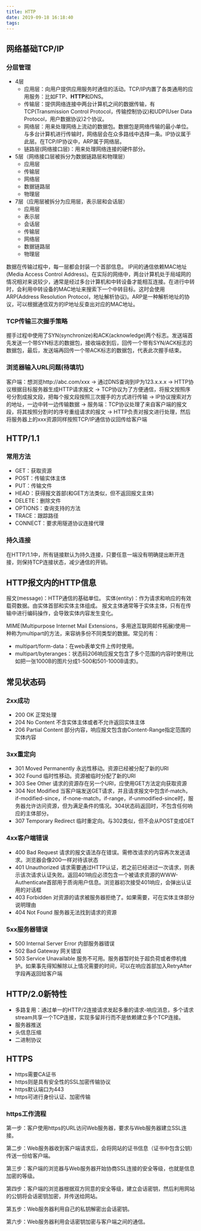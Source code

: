 ```yaml
---
title: HTTP
date: 2019-09-18 16:18:40
tags:
---
```

## 网络基础TCP/IP

### 分层管理

- 4层
  - 应用层：向用户提供应用服务时通信的活动。TCP/IP内置了各类通用的应用服务：比如FTP、**HTTP**和DNS。
  - 传输层：提供网络连接中两台计算机之间的数据传输，有TCP(Transmission Control Protocol，传输控制协议)和UDP(User Data Protocol，用户数据协议)2个协议。
  - 网络层：用来处理网络上流动的数据包。数据包是网络传输的最小单位。与多台计算机进行传输时，网络层会在众多路线中选择一条。IP协议属于此层。在TCP/IP协议中，ARP属于网络层。
  - 链路层(网络接口层)：用来处理网络连接的硬件部分。
- 5层（网络接口层被拆分为数据链路层和物理层）
  - 应用层
  - 传输层
  - 网络层
  - 数据链路层
  - 物理层
- 7层（应用层被拆分为应用层，表示层和会话层）
  - 应用层
  - 表示层
  - 会话层
  - 传输层
  - 网络层
  - 数据链路层
  - 物理层

数据在传输过程中，每一层都会封装一个首部信息。
IP间的通信依赖MAC地址(Media Access Control Address)。在实际的网络中，两台计算机处于局域网的情况相对来说较少，通常是经过多台计算机和中转设备才能相互连接。在进行中转时，会利用中转设备的MAC地址来搜索下一个中转目标。这时会使用ARP(Address Resolution Protocol，地址解析协议)。ARP是一种解析地址的协议，可以根据通信双方的IP地址反查出对应的MAC地址。

### TCP传输三次握手策略

握手过程中使用了SYN(synchronize)和ACK(acknowledge)两个标志。发送端首先发送一个带SYN标志的数据包，接收端收到后，回传一个带有SYN/ACK标志的数据包，最后，发送端再回传一个带ACK标志的数据包，代表此次握手结束。

### 浏览器输入URL问题(待填坑)

客户端：想浏览http://abc.com/xxx ->
通过DNS查询到IP为123.x.x.x ->
HTTP协议根据目标服务器生成HTTP请求报文 ->
TCP协议为了方便通信，将报文按照序号分割成报文段，把每个报文段按照三次握手的方式进行传输 ->
IP协议搜索对方的地址，一边中转一边传输数据 ->
服务端：TCP协议处理了来自客户端的报文段，将其按照分割时的序号重组请求的报文 ->
HTTP负责对报文进行处理，然后将服务器上的xxx资源同样按照TCP/IP通信协议回传给客户端

## HTTP/1.1

### 常用方法

- GET：获取资源
- POST：传输实体主体
- PUT：传输文件
- HEAD：获得报文首部(和GET方法类似，但不返回报文主体)
- DELETE：删除文件
- OPTIONS：查询支持的方法
- TRACE：跟踪路径
- CONNECT：要求用隧道协议连接代理

### 持久连接

在HTTP/1.1中，所有链接默认为持久连接，只要任意一端没有明确提出断开连接，则保持TCP连接状态，减少通信的开销。

## HTTP报文内的HTTP信息

报文(message)：HTTP通信的基础单位。
实体(entity)：作为请求和响应的有效载荷数据。由实体首部和实体主体组成。
报文主体通常等于实体主体，只有在传输中进行编码操作，会导致实体内容发生变化。

MIME(Multipurpose Internet Mail Extensions，多用途互联网邮件拓展)使用一种称为multipart的方法，来容纳多份不同类型的数据。常见的有：

- multipart/form-data：在web表单文件上传时使用。
- multipart/byteranges：状态码206响应报文包含了多个范围的内容时使用(比如把一张1000B的图片分成1-500和501-1000B请求)。

## 常见状态码

### 2xx成功

- 200 OK 正常处理
- 204 No Content 不含实体主体或者不允许返回实体主体
- 206 Partial Content 部分内容，响应报文包含由Content-Range指定范围的实体内容

### 3xx重定向

- 301 Moved Permanently 永远性移动。资源已经被分配了新的URI
- 302 Found 临时性移动。资源被临时分配了新的URI
- 303 See Other 请求的资源存在另一个URI，应使用GET方法定向获取资源
- 304 Not Modified 当客户端发送GET请求，并且请求报文中包含if-match，if-modified-since，if-none-match，if-range，if-unmodified-since时，服务器允许访问资源，但为满足条件的情况。304状态码返回时，不包含任何响应的主体部分。
- 307 Temporary Redirect 临时重定向。与302类似，但不会从POST变成GET

### 4xx客户端错误

- 400 Bad Request 请求的报文语法存在错误。需修改请求的内容再次发送请求。浏览器会像200一样对待该状态
- 401 Unauthorized 请求需要通过HTTP认证，若之前已经进过一次请求，则表示该次请求认证失败。返回401响应必须包含一个被请求资源的WWW-Authenticate首部用于质询用户信息。浏览器初次接受401响应，会弹出认证用的对话框
- 403 Forbidden 对资源的请求被服务器拒绝了。如果需要，可在实体主体部分说明理由
- 404 Not Found 服务器无法找到请求的资源

### 5xx服务器错误

- 500 Internal Server Error 内部服务器错误
- 502 Bad Gateway 网关错误
- 503 Service Unavailable 服务不可用。服务器暂时处于超负荷或者停机维护。如果事先得知解除以上情况需要的时间，可以在响应首部加入RetryAfter字段再返回给客户端

## HTTP/2.0新特性

- 多路复用：通过单一的HTTP/2连接请求发起多重的请求-响应消息，多个请求stream共享一个TCP连接，实现多留并行而不是依赖建立多个TCP连接。
- 服务器推送
- 头信息压缩
- 二进制协议

## HTTPS

- https需要CA证书
- https则是具有安全性的SSL加密传输协议
- https默认端口为443
- https可进行身份认证、加密传输

### https工作流程

第一步：客户使用https的URL访问Web服务器，要求与Web服务器建立SSL连接。

第二步：Web服务器收到客户端请求后，会将网站的证书信息（证书中包含公钥）传送一份给客户端。

第三步：客户端的浏览器与Web服务器开始协商SSL连接的安全等级，也就是信息加密的等级。

第四步：客户端的浏览器根据双方同意的安全等级，建立会话密钥，然后利用网站的公钥将会话密钥加密，并传送给网站。

第五步：Web服务器利用自己的私钥解密出会话密钥。

第六步：Web服务器利用会话密钥加密与客户端之间的通信。
